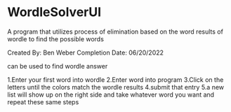 # WordleSolverUI
A program that utilizes process of elimination based on the word results of wordle to find the possible words

Created By: Ben Weber
Completion Date: 06/20/2022


can be used to find wordle answer

1.Enter your first word into wordle
2.Enter word into program
3.Click on the letters until the colors match the wordle results
4.submit that entry
5.a new list will show up on the right side and take whatever word you want and repeat these same steps
